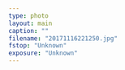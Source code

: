 ```yaml
---
type: photo
layout: main
caption: ""
filename: "20171116221250.jpg"
fstop: "Unknown"
exposure: "Unknown"
---
```

